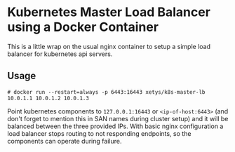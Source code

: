 # Kubernetes Master Load Balancer using a Docker Container 

This is a little wrap on the usual nginx container to setup a simple load balancer for kubernetes api servers.

## Usage

```
# docker run --restart=always -p 6443:16443 xetys/k8s-master-lb 10.0.1.1 10.0.1.2 10.0.1.3
```

Point kubernetes components to `127.0.0.1:16443` or `<ip-of-host:6443>` (and don't forget to mention this in SAN names during cluster setup) and it will be balanced between the three provided IPs. With basic nginx configuration a load balancer stops routing to not responding endpoints, so the components can operate during failure.


